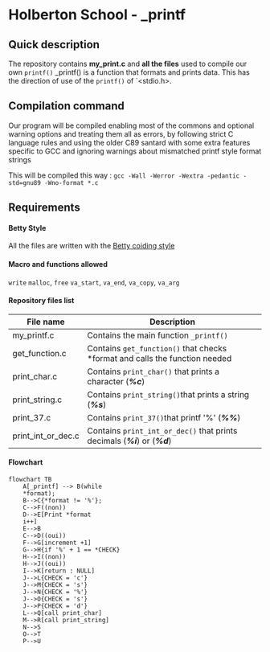 # Holberton School - \_printf

## Quick description

The repository contains **my_print.c** and **all the files** used to compile our own `printf()`
\_printf() is a function that formats and prints data. This has the direction of use of the `printf()` of `<stdio.h>.


## Compilation command

Our program will be compiled enabling most of the commons and optional warning options and treating them all as errors, by following strict C language rules and using the older C89 santard with some extra features specific to GCC and ignoring warnings about mismatched printf style format strings

This will be compiled this way : 
``gcc -Wall -Werror -Wextra -pedantic -std=gnu89 -Wno-format *.c``


## Requirements

#### Betty Style
All the files are written with the [Betty coiding style](https://www.holbertonschool.fr/post/quest-ce-que-la-regle-betty-dans-le-langage-de-programmation-c)

#### Macro and functions allowed
`write`
`malloc`, `free`
`va_start`, `va_end`, `va_copy`, `va_arg`

#### Repository files list

| File name          | Description                                                                  |
| ------------------ | ---------------------------------------------------------------------------- |
| my_printf.c        | Contains the main function `_printf()`                                       |
| get_function.c     | Contains `get_function()` that checks \*format and calls the function needed |
| print_char.c       | Contains `print_char()` that prints a character (***%c***)                   |
| print_string.c     | Contains `print_string()`that prints a string (***%s***)                     |
| print_37.c         | Contains `print_37()`that printf '%' (***%%***)                              |
| print_int_or_dec.c | Contains `print_int_or_dec()` that prints decimals (***%i***) or (***%d***)  |


#### Flowchart
```mermaid
flowchart TB
    A[_printf] --> B(while 
    *format);
    B-->C{*format != '%'};
    C-->F((non))
    D-->E[Print *format
    i++]
    E-->B
    C-->D((oui))
    F-->G[increment +1]
    G-->H{if '%' + 1 == *CHECK}
    H-->I((non))
    H-->J((oui))
    I-->K[return : NULL]
    J-->L{CHECK = 'c'}
    J-->M{CHECK = 's'}
    J-->N{CHECK = '%'}
    J-->O{CHECK = 's'}
    J-->P{CHECK = 'd'}
    L-->Q[call print_char]
    M-->R[call print_string]
    N-->S
    O-->T
    P-->U
```
